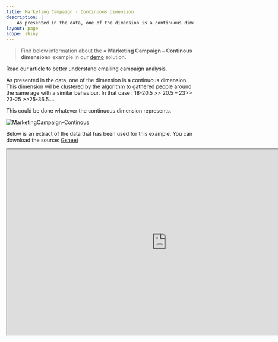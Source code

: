 ```yaml
---
title: Marketing Campaign - Continuous dimension
description: |
    As presented in the data, one of the dimension is a continuous dimension. This dimension wil be clustered by the algorithm to gathered people around the same age with a similar behaviour. In that case : 18-20.5 >> 20.5 – 23>> 23-25 >>25-36.5….
layout: page
scope: shiny
---
```

> Find below information about the **« Marketing Campaign – Continous dimension»**  example in our [demo](https://solutions.datama.fr/) solution.

Read our [article](https://datama.fr/fr/2019/04/11/comment-analyser-lefficacite-dune-campagne-demailing-2/) to better understand emailing campaign analysis.


As presented in the data, one of the dimension is a continuous dimension. This dimension wil be clustered by the algorithm to gathered people around the same age with a similar behaviour. In that case : 18-20.5 >> 20.5 – 23>> 23-25 >>25-36.5….

This could be done whatever the continuous dimension represents.

![MarketingCampaign-Continous]({{site.url}}/{{site.baseurl}}/assets/images/home/use_cases/MarketingCampaign-Continous.jpg)

Below is an extract of the data that has been used for this example. You can download the source: [Gsheet](https://docs.google.com/spreadsheets/d/1bNEeqm5CfpPmYPr_t4ff1xcJkSBKoVvwJd4vKB0sDzs/edit#gid=643112391)

<iframe src="https://docs.google.com/spreadsheets/d/e/2PACX-1vTXYphkUS8WX6Wa4GZp5LBisnEOoqdLyp9darrXuIJPqmsnv_f8Tvhq_0sNX7L2uVfIaJjonTP2j8Fm/pubhtml?gid=643112391&amp;single=true&amp;widget=true&amp;headers=false" width="860" height="500"></iframe>
